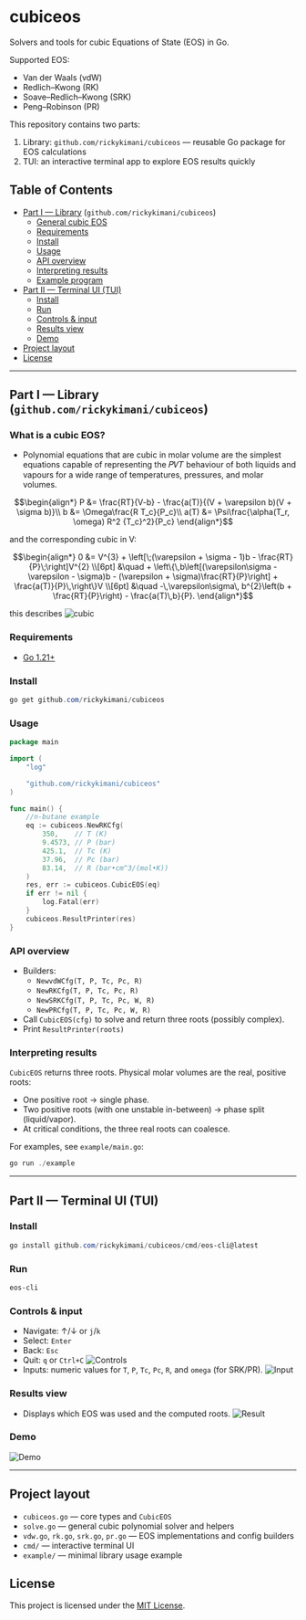 # cubiceos

Solvers and tools for cubic Equations of State (EOS) in Go.

Supported EOS:
- Van der Waals (vdW)
- Redlich–Kwong (RK)
- Soave–Redlich–Kwong (SRK)
- Peng–Robinson (PR)

This repository contains two parts:
1) Library: `github.com/rickykimani/cubiceos` — reusable Go package for EOS calculations
2) TUI: an interactive terminal app to explore EOS results quickly

## Table of Contents

- [Part I — Library](#part-i-library) (`github.com/rickykimani/cubiceos`)
	- [General cubic EOS](#cubic)
	- [Requirements](#requirements)
	- [Install](#install-lib)
	- [Usage](#usage)
	- [API overview](#api-overview)
	- [Interpreting results](#interpreting-results)
	- [Example program](#example-program)
- [Part II — Terminal UI (TUI)](#part-ii-tui)
	- [Install](#install-cli)
	- [Run](#run)
	- [Controls & input](#controls-input)
	- [Results view](#results-view)
    - [Demo](#demo)
- [Project layout](#project-layout)
- [License](#license)

---

<a id="part-i-library"></a>
## Part I — Library (`github.com/rickykimani/cubiceos`)

<a id="cubic"></a>
### What is a cubic EOS?
- Polynomial equations that are cubic in molar volume are the simplest equations capable of 
representing the 𝑃𝑉𝑇 behaviour of both liquids and vapours for a wide range of temperatures, 
pressures, and molar volumes. 

```math
\begin{align*}
P &= \frac{RT}{V-b} - \frac{a(T)}{(V + \varepsilon b)(V + \sigma b)}\\
b &= \Omega\frac{R T_c}{P_c}\\
a(T) &= \Psi\frac{\alpha(T_r, \omega) R^2 {T_c}^2}{P_c}
\end{align*}
```
and the corresponding cubic in V:
```math
\begin{align*}
0 &= V^{3} 
+ \left[\;(\varepsilon + \sigma - 1)b - \frac{RT}{P}\;\right]V^{2} \\[6pt]
&\quad + \left\{\,b\left[(\varepsilon\sigma - \varepsilon - \sigma)b - (\varepsilon + \sigma)\frac{RT}{P}\right] + \frac{a(T)}{P}\,\right\}V \\[6pt]
&\quad -\,\varepsilon\sigma\, b^{2}\left(b + \frac{RT}{P}\right) - \frac{a(T)\,b}{P}.
\end{align*}
```

this describes
![cubic](/resources/sat.png)

<a id="requirements"></a>
### Requirements

- [Go 1.21+](https://go.dev/dl/)

<a id="install-lib"></a>
### Install

```powershell
go get github.com/rickykimani/cubiceos
```

<a id="usage"></a>
### Usage

```go
package main

import (
	"log"

	"github.com/rickykimani/cubiceos"
)

func main() {
    //n-butane example
	eq := cubiceos.NewRKCfg(
		350,    // T (K)
		9.4573, // P (bar)
		425.1,  // Tc (K)
		37.96,  // Pc (bar)
		83.14,  // R (bar•cm^3/(mol•K))
	)
	res, err := cubiceos.CubicEOS(eq)
	if err != nil {
		log.Fatal(err)
	}
	cubiceos.ResultPrinter(res)
}
```

<a id="api-overview"></a>
### API overview

- Builders:
  - `NewvdWCfg(T, P, Tc, Pc, R)`
  - `NewRKCfg(T, P, Tc, Pc, R)`
  - `NewSRKCfg(T, P, Tc, Pc, W, R)`
  - `NewPRCfg(T, P, Tc, Pc, W, R)`
- Call `CubicEOS(cfg)` to solve and return three roots (possibly complex).
- Print `ResultPrinter(roots)`

<a id="interpreting-results"></a>
### Interpreting results

`CubicEOS` returns three roots. Physical molar volumes are the real, positive roots:
- One positive root → single phase.
- Two positive roots (with one unstable in-between) → phase split (liquid/vapor).
- At critical conditions, the three real roots can coalesce.

For examples, see `example/main.go`:

```powershell
go run ./example
```

---

<a id="part-ii-tui"></a>
## Part II — Terminal UI (TUI)

<a id="install-cli"></a>
### Install

```powershell
go install github.com/rickykimani/cubiceos/cmd/eos-cli@latest
```

<a id="run"></a>
### Run

```powershell
eos-cli
```

<a id="controls-input"></a>
### Controls & input

- Navigate: ↑/↓ or `j`/`k`
- Select: `Enter`
- Back: `Esc`
- Quit: `q` or `Ctrl+C`
![Controls](/resources/select.png)
- Inputs: numeric values for `T`, `P`, `Tc`, `Pc`, `R`, and `omega` (for SRK/PR).
![Input](/resources/input.png)

<a id="results-view"></a>
### Results view

- Displays which EOS was used and the computed roots.
![Result](/resources/results.png)

<a id="demo"></a>
### Demo

![Demo](/resources/demo.gif)

---

<a id="project-layout"></a>
## Project layout

- `cubiceos.go` — core types and `CubicEOS`
- `solve.go` — general cubic polynomial solver and helpers
- `vdw.go`, `rk.go`, `srk.go`, `pr.go` — EOS implementations and config builders
- `cmd/` — interactive terminal UI
- `example/` — minimal library usage example

<a id="license"></a>
## License

This project is licensed under the [MIT License](./LICENSE).

